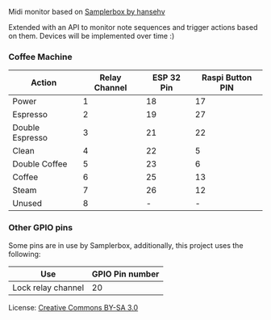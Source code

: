 Midi monitor based on [Samplerbox by hansehv](https://github.com/hansehv/SamplerBox)

Extended with an API to monitor note sequences and trigger actions based on them.
Devices will be implemented over time :)

### Coffee Machine ###
| Action          | Relay Channel | ESP 32 Pin | Raspi Button PIN |
|-----------------|---------------|------------|------------------|
| Power           | 1             | 18         | 17               |
| Espresso        | 2             | 19         | 27               |
| Double Espresso | 3             | 21         | 22               |
| Clean           | 4             | 22         | 5                |
| Double Coffee   | 5             | 23         | 6                |
| Coffee          | 6             | 25         | 13               |
| Steam           | 7             | 26         | 12               |
| Unused          | 8             | -          | -                |

### Other GPIO pins ###

Some pins are in use by Samplerbox, additionally, this project uses the following:

| Use                | GPIO Pin number |
|--------------------|-----------------|
| Lock relay channel | 20              |

License: [Creative Commons BY-SA 3.0](http://creativecommons.org/licenses/by-sa/3.0/)
